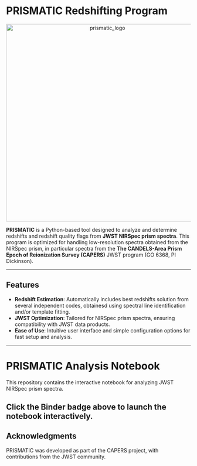 # PRISMATIC Redshifting Program

<center><img width="537" alt="prismatic_logo" src="https://github.com/user-attachments/assets/be684848-9304-40fe-8420-851bfad3f844" /></center>
  
**PRISMATIC** is a Python-based tool designed to analyze and determine redshifts and redshift quality flags from **JWST NIRSpec prism spectra**. This program is optimized for handling low-resolution spectra obtained from the NIRSpec prism, in particular spectra from the **The CANDELS-Area Prism Epoch of Reionization Survey (CAPERS)** JWST program (GO 6368, PI Dickinson).


---

## Features  
- **Redshift Estimation**: Automatically includes best redshifts solution from several independent codes, obtainesd using spectral line identification and/or template fitting.  
- **JWST Optimization**: Tailored for NIRSpec prism spectra, ensuring compatibility with JWST data products.  
- **Ease of Use**: Intuitive user interface and simple configuration options for fast setup and analysis.   

---
# PRISMATIC Analysis Notebook

This repository contains the interactive notebook for analyzing JWST NIRSpec prism spectra.


Click the Binder badge above to launch the notebook interactively.
---

## Acknowledgments

PRISMATIC was developed as part of the CAPERS project, with contributions from the JWST community. 
